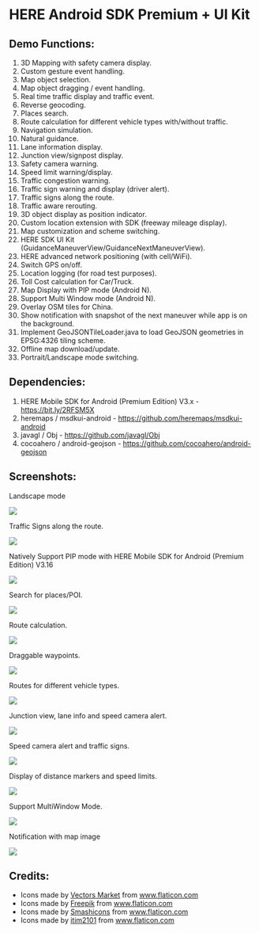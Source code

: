 # HERE Android SDK Premium + UI Kit

## Demo Functions:
1. 3D Mapping with safety camera display.
2. Custom gesture event handling.
3. Map object selection.
4. Map object dragging / event handling.
5. Real time traffic display and traffic event.
6. Reverse geocoding.
7. Places search.
8. Route calculation for different vehicle types with/without traffic.
9. Navigation simulation.
10. Natural guidance.
11. Lane information display.
12. Junction view/signpost display.
13. Safety camera warning.
14. Speed limit warning/display.
15. Traffic congestion warning.
16. Traffic sign warning and display (driver alert).
17. Traffic signs along the route.
18. Traffic aware rerouting.
19. 3D object display as position indicator.
20. Custom location extension with SDK (freeway mileage display).
21. Map customization and scheme switching.
22. HERE SDK UI Kit (GuidanceManeuverView/GuidanceNextManeuverView).
23. HERE advanced network positioning (with cell/WiFi).
24. Switch GPS on/off.
25. Location logging (for road test purposes).
26. Toll Cost calculation for Car/Truck.
27. Map Display with PIP mode (Android N).
28. Support Multi Window mode (Android N).
29. Overlay OSM tiles for China.
30. Show notification with snapshot of the next maneuver while app is on the background.
31. Implement GeoJSONTileLoader.java to load GeoJSON geometries in EPSG:4326 tiling scheme.
32. Offline map download/update.
33. Portrait/Landscape mode switching.


## Dependencies:
1. HERE Mobile SDK for Android (Premium Edition) V3.x - https://bit.ly/2RFSM5X
2. heremaps / msdkui-android - https://github.com/heremaps/msdkui-android
3. javagl / Obj - https://github.com/javagl/Obj
4. cocoahero / android-geojson - https://github.com/cocoahero/android-geojson


## Screenshots:

Landscape mode

![](https://i.imgur.com/VRSX7aS.jpg)


Traffic Signs along the route.

![](https://i.imgur.com/lYMnF3j.png)


Natively Support PIP mode with HERE Mobile SDK for Android (Premium Edition) V3.16

![](https://i.imgur.com/u2AElip.png)


Search for places/POI.

![](https://i.imgur.com/d8uHfMu.gif)


Route calculation.

![](https://i.imgur.com/pzjsKsm.gif)


Draggable waypoints.

![](https://i.imgur.com/rFOLoRl.gif)


Routes for different vehicle types.

![](https://i.imgur.com/KeKqgmh.gif)


Junction view, lane info and speed camera alert.

![](https://i.imgur.com/tCSkgj6.gif)


Speed camera alert and traffic signs.

![](https://i.imgur.com/OFbjbiU.gif)


Display of distance markers and speed limits.

![](https://i.imgur.com/SiIswBQ.gif)


Support MultiWindow Mode.

![](https://i.imgur.com/ysqDmWe.gif)


Notification with map image

![](https://i.imgur.com/Bz2ljIm.gif)



## Credits:
* Icons made by <a href="https://www.flaticon.com/authors/vectors-market" title="Vectors Market">Vectors Market</a> from <a href="https://www.flaticon.com/" title="Flaticon"> www.flaticon.com</a>
* <div>Icons made by <a href="https://www.flaticon.com/authors/freepik" title="Freepik">Freepik</a> from <a href="https://www.flaticon.com/" title="Flaticon">www.flaticon.com</a></div>
* <div>Icons made by <a href="https://www.flaticon.com/authors/smashicons" title="Smashicons">Smashicons</a> from <a href="https://www.flaticon.com/" title="Flaticon">www.flaticon.com</a></div>
* <div>Icons made by <a href="https://www.flaticon.com/authors/itim2101" title="itim2101">itim2101</a> from <a href="https://www.flaticon.com/" title="Flaticon">www.flaticon.com</a></div>